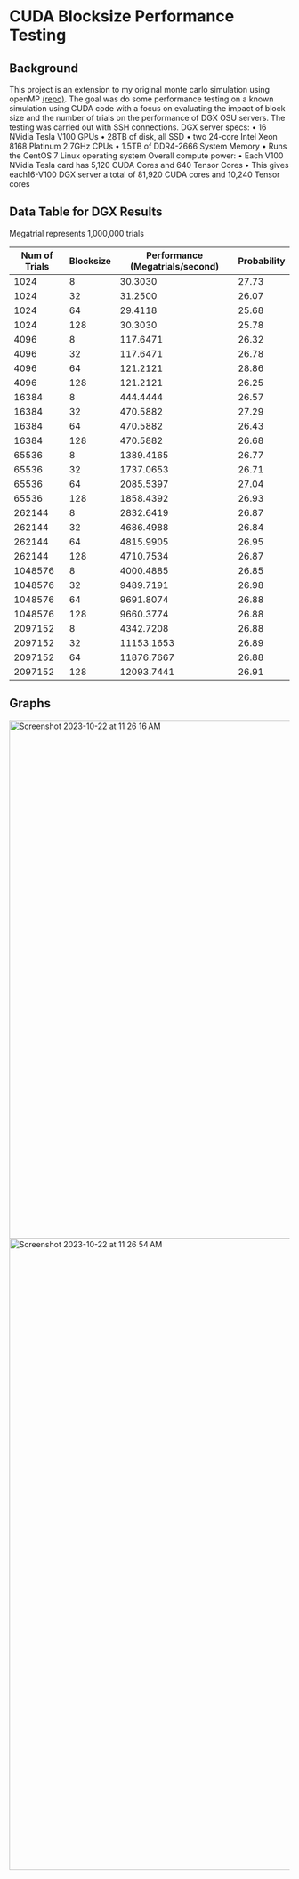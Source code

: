 # CUDA Blocksize Performance Testing

## Background

This project is an extension to my original monte carlo simulation using openMP [(repo)](https://github.com/lucasrouchy/Monte_Carlo_Sim). The goal was do some performance testing on a known simulation using CUDA code with a focus on evaluating the impact of block size and the number of trials on the performance of DGX OSU servers. The testing was carried out with SSH connections.
DGX server specs:
• 16 NVidia Tesla V100 GPUs
• 28TB of disk, all SSD
• two 24-core Intel Xeon 8168 Platinum 2.7GHz CPUs
• 1.5TB of DDR4-2666 System Memory
• Runs the CentOS 7 Linux operating system
Overall compute power:
• Each V100 NVidia Tesla card has 5,120 CUDA Cores and 640 Tensor Cores
• This gives each16-V100 DGX server a total of 81,920 CUDA cores and 10,240 Tensor cores

## Data Table for DGX Results
Megatrial represents 1,000,000 trials

| Num of Trials | Blocksize | Performance (Megatrials/second) | Probability |
|---------------|-----------|--------------------------------|-------------|
| 1024          | 8         | 30.3030                        | 27.73       |
| 1024          | 32        | 31.2500                        | 26.07       |
| 1024          | 64        | 29.4118                        | 25.68       |
| 1024          | 128       | 30.3030                        | 25.78       |
| 4096          | 8         | 117.6471                       | 26.32       |
| 4096          | 32        | 117.6471                       | 26.78       |
| 4096          | 64        | 121.2121                       | 28.86       |
| 4096          | 128       | 121.2121                       | 26.25       |
| 16384         | 8         | 444.4444                       | 26.57       |
| 16384         | 32        | 470.5882                       | 27.29       |
| 16384         | 64        | 470.5882                       | 26.43       |
| 16384         | 128       | 470.5882                       | 26.68       |
| 65536         | 8         | 1389.4165                      | 26.77       |
| 65536         | 32        | 1737.0653                      | 26.71       |
| 65536         | 64        | 2085.5397                      | 27.04       |
| 65536         | 128       | 1858.4392                      | 26.93       |
| 262144        | 8         | 2832.6419                      | 26.87       |
| 262144        | 32        | 4686.4988                      | 26.84       |
| 262144        | 64        | 4815.9905                      | 26.95       |
| 262144        | 128       | 4710.7534                      | 26.87       |
| 1048576       | 8         | 4000.4885                      | 26.85       |
| 1048576       | 32        | 9489.7191                      | 26.98       |
| 1048576       | 64        | 9691.8074                      | 26.88       |
| 1048576       | 128       | 9660.3774                      | 26.88       |
| 2097152       | 8         | 4342.7208                      | 26.88       |
| 2097152       | 32        | 11153.1653                     | 26.89       |
| 2097152       | 64        | 11876.7667                     | 26.88       |
| 2097152       | 128       | 12093.7441                     | 26.91       |


## Graphs

<img width="932" alt="Screenshot 2023-10-22 at 11 26 16 AM" src="https://github.com/lucasrouchy/CUDA_blocksize_perfromance_testing/assets/55973521/ce563cd0-22a2-4be1-949e-840bd6292eb9">

<img width="1136" alt="Screenshot 2023-10-22 at 11 26 54 AM" src="https://github.com/lucasrouchy/CUDA_blocksize_perfromance_testing/assets/55973521/580f4186-0c52-4233-bbf9-8646c1788d9b">

